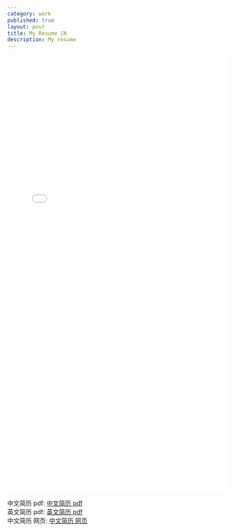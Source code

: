 ```yaml
---
category: work
published: true
layout: post
title: My Resume CN
description: My resume
---
```



<embed src="../files/litaotao-quant-cn.pdf" width="100%" height="1000px">

中文简历 pdf: [中文简历 pdf](../files/litaotao-quant-cn.pdf)    
英文简历 pdf: [英文简历 pdf](../files/litaotao-quant-en.pdf)     
中文简历 网页: [中文简历 网页](../resume)